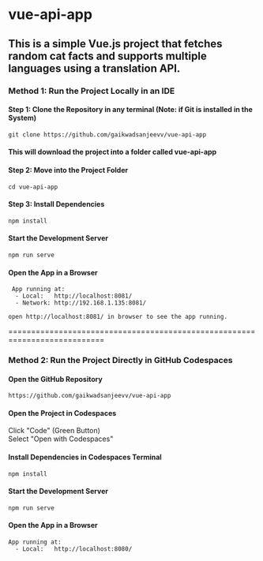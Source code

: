 # vue-api-app  
## This is a simple Vue.js project that fetches random cat facts and supports multiple languages using a translation API.  

### Method 1: Run the Project Locally in an IDE  

#### Step 1: Clone the Repository in any terminal (Note: if Git is installed in the System)  
```git
git clone https://github.com/gaikwadsanjeevv/vue-api-app
```
#### This will download the project into a folder called vue-api-app  

#### Step 2:  Move into the Project Folder  
```git
cd vue-api-app
```
#### Step 3: Install Dependencies  
```git
npm install
```
####  Start the Development Server  
```git
npm run serve
```
#### Open the App in a Browser  
```git
 App running at:
  - Local:   http://localhost:8081/
  - Network: http://192.168.1.135:8081/

open http://localhost:8081/ in browser to see the app running.
```
===========================================================================
### Method 2: Run the Project Directly in GitHub Codespaces  
####  Open the GitHub Repository  
```Git
https://github.com/gaikwadsanjeevv/vue-api-app  
```
#### Open the Project in Codespaces  
Click "Code" (Green Button)  
Select "Open with Codespaces"  

#### Install Dependencies in Codespaces Terminal  
```git
npm install
```
####  Start the Development Server  
```git
npm run serve
```
#### Open the App in a Browser  
```git
App running at:
  - Local:   http://localhost:8080/
```

